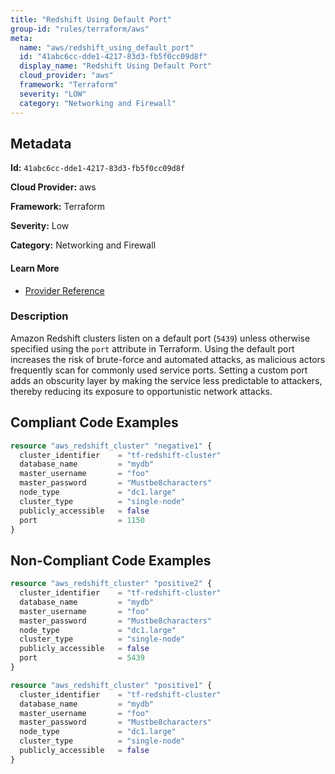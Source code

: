```yaml
---
title: "Redshift Using Default Port"
group-id: "rules/terraform/aws"
meta:
  name: "aws/redshift_using_default_port"
  id: "41abc6cc-dde1-4217-83d3-fb5f0cc09d8f"
  display_name: "Redshift Using Default Port"
  cloud_provider: "aws"
  framework: "Terraform"
  severity: "LOW"
  category: "Networking and Firewall"
---
```

## Metadata

**Id:** `41abc6cc-dde1-4217-83d3-fb5f0cc09d8f`

**Cloud Provider:** aws

**Framework:** Terraform

**Severity:** Low

**Category:** Networking and Firewall

#### Learn More

 - [Provider Reference](https://registry.terraform.io/providers/hashicorp/aws/latest/docs/resources/redshift_cluster#port)

### Description

 Amazon Redshift clusters listen on a default port (`5439`) unless otherwise specified using the `port` attribute in Terraform. Using the default port increases the risk of brute-force and automated attacks, as malicious actors frequently scan for commonly used service ports. Setting a custom port adds an obscurity layer by making the service less predictable to attackers, thereby reducing its exposure to opportunistic network attacks.


## Compliant Code Examples
```terraform
resource "aws_redshift_cluster" "negative1" {
  cluster_identifier    = "tf-redshift-cluster"
  database_name         = "mydb"
  master_username       = "foo"
  master_password       = "Mustbe8characters"
  node_type             = "dc1.large"
  cluster_type          = "single-node"
  publicly_accessible   = false
  port                  = 1150
}

```
## Non-Compliant Code Examples
```terraform
resource "aws_redshift_cluster" "positive2" {
  cluster_identifier    = "tf-redshift-cluster"
  database_name         = "mydb"
  master_username       = "foo"
  master_password       = "Mustbe8characters"
  node_type             = "dc1.large"
  cluster_type          = "single-node"
  publicly_accessible   = false
  port                  = 5439
}

```

```terraform
resource "aws_redshift_cluster" "positive1" {
  cluster_identifier    = "tf-redshift-cluster"
  database_name         = "mydb"
  master_username       = "foo"
  master_password       = "Mustbe8characters"
  node_type             = "dc1.large"
  cluster_type          = "single-node"
  publicly_accessible   = false
}

```
